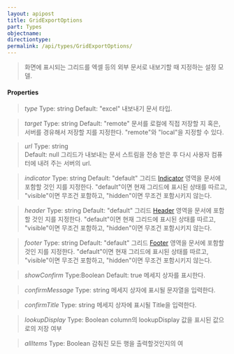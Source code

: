 ```yaml
---
layout: apipost
title: GridExportOptions
part: Types
objectname: 
directiontype: 
permalink: /api/types/GridExportOptions/
---
```



> 화면에 표시되는 그리드를 엑셀 등의 외부 문서로 내보기할 때 지정하는 설정 모델.

#### Properties

> *type*
> Type: string
> Default: "excel"
> 내보내기 문서 타입. 

> *target*
> Type: string
> Default: "remote" 
> 문서를 로컬에 직접 저장할 지 혹은, 서버를 경유해서 저장할 지를 지정한다. "remote"와 "local"을 지정할 수 있다.

> *url* 
> Type: string       
> Default: null 
> 그리드가 내보내는 문서 스트림을 전송 받은 후 다시 사용자 컴퓨터에 내려 주는 서버의 url.

> *indicator* 
> Type: string 
> Default: "default" 
> 그리드 [Indicator](/api/types/) 영역을 문서에 포함할 것인 지를 지정한다. "default"이면 현재 그리드에 표시된 상태를 따르고, "visible"이면 무조건 포함하고, "hidden"이면 무조건 포함시키지 않는다.   

> *header* 
> Type: string 
> Default: "default" 
> 그리드 [Header](/api/types/) 영역을 문서에 포함할 것인 지를 지정한다. "default"이면 현재 그리드에 표시된 상태를 따르고, "visible"이면 무조건 포함하고, "hidden"이면 무조건 포함시키지 않는다.   

> *footer* 
> Type: string 
> Default: "default" 
> 그리드 [Footer](/api/types/) 영역을 문서에 포함할 것인 지를 지정한다. "default"이면 현재 그리드에 표시된 상태를 따르고, "visible"이면 무조건 포함하고, "hidden"이면 무조건 포함시키지 않는다.

> *showConfirm*
> Type:Boolean
> Default: true
> 메세지 상자를 표시한다.

> *confirmMessage*
> Type: string
> 메세지 상자에 표시될 문자열을 입력한다.

> *confirmTitle*
> Type: string
> 메세지 상자에 표시될 Title을 입력한다.

> *lookupDisplay*
> Type: Boolean
> column의 lookupDisplay 값을 표시된 값으로의 저장 여부

> *allItems*
> Type: Boolean
> 감춰진 모든 행을 출력할것인지의 여
